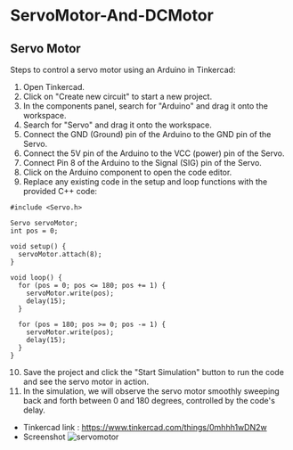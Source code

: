 # ServoMotor-And-DCMotor
## Servo Motor 
Steps to control a servo motor using an Arduino in Tinkercad:
1. Open Tinkercad.
1. Click on "Create new circuit" to start a new project.
3. In the components panel, search for "Arduino" and drag it onto the workspace.
4. Search for "Servo" and drag it onto the workspace.
5. Connect the GND (Ground) pin of the Arduino to the GND pin of the Servo.
6. Connect the 5V pin of the Arduino to the VCC (power) pin of the Servo.
7. Connect Pin 8 of the Arduino to the Signal (SIG) pin of the Servo.
8. Click on the Arduino component to open the code editor.
9. Replace any existing code in the setup and loop functions with the provided C++ code:
```
#include <Servo.h>

Servo servoMotor;
int pos = 0;

void setup() {
  servoMotor.attach(8);
}

void loop() {
  for (pos = 0; pos <= 180; pos += 1) {
    servoMotor.write(pos);
    delay(15);
  }

  for (pos = 180; pos >= 0; pos -= 1) {
    servoMotor.write(pos);
    delay(15);
  }
}
```
10. Save the project and click the "Start Simulation" button to run the code and see the servo motor in action.
11. In the simulation, we will observe the servo motor smoothly sweeping back and forth between 0 and 180 degrees, controlled by the code's delay.
- Tinkercad link : https://www.tinkercad.com/things/0mhhh1wDN2w
- Screenshot
![servomotor](https://github.com/LatifahAbuhamamah/ServoMotor_And_DCMotor/blob/main/Servomotor_screenshot.png)
